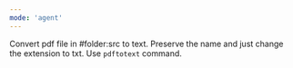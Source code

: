 ```yaml
---
mode: 'agent'
---
```

Convert pdf file in #folder:src to text. Preserve the name and just change the extension to txt. Use `pdftotext` command.